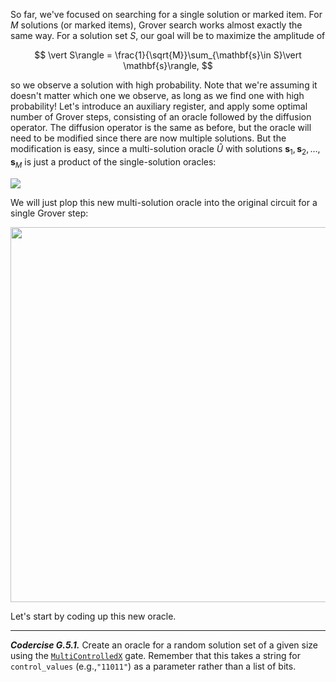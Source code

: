 So far, we've focused on searching for a single solution or marked item. For $M$ solutions (or marked items), Grover search works almost exactly the same way. For a solution set $S$, our goal will be to maximize the amplitude of

$$
\vert S\rangle = \frac{1}{\sqrt{M}}\sum_{\mathbf{s}\in S}\vert \mathbf{s}\rangle,
$$

so we observe a solution with high probability. Note that we're assuming it doesn't matter which one we observe, as long as we find one with high probability! Let's introduce an auxiliary register, and apply some optimal number of Grover steps, consisting of an oracle followed by the diffusion operator. The diffusion operator is the same as before, but the oracle will need to be modified since there are now multiple solutions. But the modification is easy, since a multi-solution oracle $\hat{U}$  with solutions $\mathbf{s}_1, \mathbf{s}_2, \ldots, \mathbf{s}_M$ is just a product of the single-solution oracles:

<img src="pics/multi-oracle.svg">

We will just plop this new multi-solution oracle into the original circuit for a single Grover step:

<img src="pics/multi-oracle-circuit.svg" width="600px">

Let's start by coding up this new oracle.

---

***Codercise G.5.1.*** Create an oracle for a random solution set of a given size using the [``MultiControlledX``](https://pennylane.readthedocs.io/en/stable/code/api/pennylane.MultiControlledX.html) gate. Remember that this takes a string for `control_values` (e.g.,``"11011"``) as a parameter rather than a list of bits.
